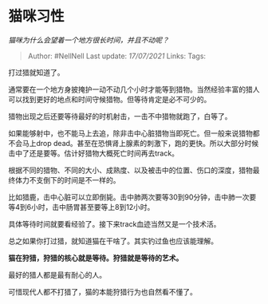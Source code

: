 # 猫咪习性
*猫咪为什么会望着一个地方很长时间，并且不动呢？*

> Author: #NellNell
Last update: *17/07/2021*
Links:
Tags:

打过猎就知道了。

通常要在一个地方身披掩护一动不动几个小时才能等到猎物。当然经验丰富的猎人可以找到更好的地点和时间守候猎物。但等待肯定是必不可少的。

猎物出现之后还要等待最好的时机射击，一击不中猎物就跑了，白等了。

如果能够射中，也不能马上去追，除非击中心脏猎物当即死亡。但一般来说猎物都不会马上drop dead。甚至在恐惧肾上腺素的刺激下，跑的更快。所以大部分时候击中了还是要等。估计好猎物大概死亡时间再去track。

根据不同的猎物、不同的大小、成熟度、以及被击中的位置、伤口的深度，猎物最终体力不支倒下的时间是不一样的。

比如猎鹿，击中心脏可以立即倒毙。击中肺两次要等30到90分钟，击中肺一次要等4到6小时，击中肠胃甚至要等上8到12小时。

具体等待时间就要看经验了。接下来track血迹当然又是一个技术活。

总之如果你打过猎，就知道猫在干啥了。其实钓过鱼也应该能理解。

**猫在狩猎，狩猎的核心就是等待。狩猎就是等待的艺术。**

最好的猎人都是最有耐心的人。

可惜现代人都不打猎了，猫的本能狩猎行为也自然看不懂了。

